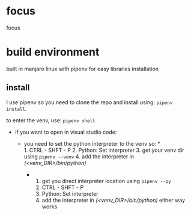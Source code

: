 # focus
focus

# build environment
built in manjaro linux with pipenv for easy libraries installation

## install
I use pipenv so you need to clone the repo and install using: ```pipenv install```.

to enter the venv, use: ```pipenv shell```

* if you want to open in visual studio code:
    * you need to set the python interpreter to the venv so:
        *     
            1. CTRL - SHFT - P
            2. Python: Set interpreter
            3. get your venv dir using ```pipenv --venv```
            4. add the interpreter in *(<venv_DIR>/bin/python)*

        * 
            1. get you direct interpreter location using ```pipenv --py```
            2. CTRL - SHFT - P
            3. Python: Set interpreter
            4. add the interpreter in *(<venv_DIR>/bin/python)*
    either way works